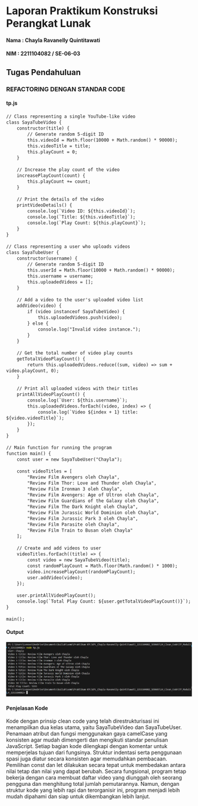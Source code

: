 # Laporan Praktikum Konstruksi Perangkat Lunak

#### Nama : Chayla Ravanelly Quintitawati

#### NIM : 2211104082 / SE-06-03

## Tugas Pendahuluan

### REFACTORING DENGAN STANDAR CODE

#### tp.js

```
// Class representing a single YouTube-like video
class SayaTubeVideo {
    constructor(title) {
        // Generate random 5-digit ID
        this.videoId = Math.floor(10000 + Math.random() * 90000);
        this.videoTitle = title;
        this.playCount = 0;
    }

    // Increase the play count of the video
    increasePlayCount(count) {
        this.playCount += count;
    }

    // Print the details of the video
    printVideoDetails() {
        console.log(`Video ID: ${this.videoId}`);
        console.log(`Title: ${this.videoTitle}`);
        console.log(`Play Count: ${this.playCount}`);
    }
}

// Class representing a user who uploads videos
class SayaTubeUser {
    constructor(username) {
        // Generate random 5-digit ID
        this.userId = Math.floor(10000 + Math.random() * 90000);
        this.username = username;
        this.uploadedVideos = [];
    }

    // Add a video to the user's uploaded video list
    addVideo(video) {
        if (video instanceof SayaTubeVideo) {
            this.uploadedVideos.push(video);
        } else {
            console.log("Invalid video instance.");
        }
    }

    // Get the total number of video play counts
    getTotalVideoPlayCount() {
        return this.uploadedVideos.reduce((sum, video) => sum + video.playCount, 0);
    }

    // Print all uploaded videos with their titles
    printAllVideoPlayCount() {
        console.log(`User: ${this.username}`);
        this.uploadedVideos.forEach((video, index) => {
            console.log(`Video ${index + 1} title: ${video.videoTitle}`);
        });
    }
}

// Main function for running the program
function main() {
    const user = new SayaTubeUser("Chayla");

    const videoTitles = [
        "Review Film Avengers oleh Chayla",
        "Review Film Thor: Love and Thunder oleh Chayla",
        "Review Film Ironman 3 oleh Chayla",
        "Review Film Avengers: Age of Ultron oleh Chayla",
        "Review Film Guardians of the Galaxy oleh Chayla",
        "Review Film The Dark Knight oleh Chayla",
        "Review Film Jurassic World Dominion oleh Chayla",
        "Review Film Jurassic Park 3 oleh Chayla",
        "Review Film Parasite oleh Chayla",
        "Review Film Train to Busan oleh Chayla"
    ];

    // Create and add videos to user
    videoTitles.forEach((title) => {
        const video = new SayaTubeVideo(title);
        const randomPlayCount = Math.floor(Math.random() * 1000);
        video.increasePlayCount(randomPlayCount);
        user.addVideo(video);
    });

    user.printAllVideoPlayCount();
    console.log(`Total Play Count: ${user.getTotalVideoPlayCount()}`);
}

main();
```

#### Output

![Image](https://github.com/chaylaz/Foto-Praktikum-KPL/blob/main/Modul14/TP/tp.png)

#### Penjelasan Kode

Kode dengan prinsip clean code yang telah direstrukturisasi ini menampilkan dua kelas utama, yaitu SayaTubeVideo dan SayaTubeUser. Penamaan atribut dan fungsi menggunakan gaya camelCase yang konsisten agar mudah dimengerti dan mengikuti standar penulisan JavaScript. Setiap bagian kode dilengkapi dengan komentar untuk memperjelas tujuan dari fungsinya. Struktur indentasi serta penggunaan spasi juga diatur secara konsisten agar memudahkan pembacaan. Pemilihan const dan let dilakukan secara tepat untuk membedakan antara nilai tetap dan nilai yang dapat berubah. Secara fungsional, program tetap bekerja dengan cara membuat daftar video yang diunggah oleh seorang pengguna dan menghitung total jumlah pemutarannya. Namun, dengan struktur kode yang lebih rapi dan terorganisir ini, program menjadi lebih mudah dipahami dan siap untuk dikembangkan lebih lanjut.


